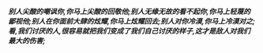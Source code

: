 ***别人尖酸的嘲讽你,你马上尖酸的回敬他;别人无缘无故的看不起你,你马上轻蔑的鄙视他;别人在你面前大肆的炫耀,你马上炫耀回去;别人对你冷漠,你马上冷漠对之;看,我们讨厌的人,很容易就把我们变成了我们自己讨厌的样子,这才是敌人对我们最大的伤害;***